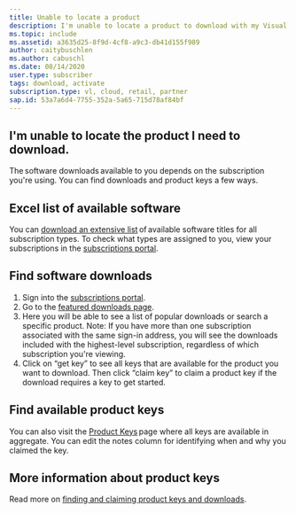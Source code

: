 ```yaml
---
title: Unable to locate a product
description: I'm unable to locate a product to download with my Visual Studio subscription.
ms.topic: include
ms.assetid: a3635d25-8f9d-4cf8-a9c3-db41d155f989
author: caitybuschlen
ms.author: cabuschl
ms.date: 08/14/2020
user.type: subscriber
tags: download, activate
subscription.type: vl, cloud, retail, partner
sap.id: 53a7a6d4-7755-352a-5a65-715d78af84bf
---
```


## I'm unable to locate the product I need to download.

The software downloads available to you depends on the subscription you're using. You can find downloads and product keys a few ways. 

## Excel list of available software 
You can [download an extensive list](https://download.microsoft.com/download/1/5/4/15454442-CF17-47B9-A65D-DF84EF88511B/Visual_Studio_by_Subscription_Level.xlsx) of available software titles for all subscription types. To check what types are assigned to you, view your subscriptions in the [subscriptions portal](https://my.visualstudio.com/benefits).   

## Find software downloads 
1. Sign into the [subscriptions portal](https://my.visualstudio.com/benefits).  
1. Go to the [featured downloads page](https://my.visualstudio.com/downloads/featured).  
1. Here you will be able to see a list of popular downloads or search a specific product. Note: If you have more than one subscription associated with the same sign-in address, you will see the downloads included with the highest-level subscription, regardless of which subscription you're viewing.
1. Click on “get key” to see all keys that are available for the product you want to download. Then click “claim key” to claim a product key if the download requires a key to get started. 

## Find available product keys
You can also visit the [Product Keys](https://my.visualstudio.com/productkeys) page where all keys are available in aggregate. You can edit the notes column for identifying when and why you claimed the key. 

## More information about product keys
Read more on [finding and claiming product keys and downloads](https://docs.microsoft.com/visualstudio/subscriptions/find-keys).  